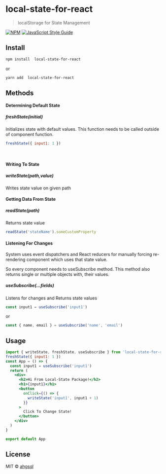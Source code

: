 # local-state-for-react

> localStorage for State Management

[![NPM](https://img.shields.io/npm/v/local-state-for-react.svg)](https://www.npmjs.com/package/local-state-for-react) [![JavaScript Style Guide](https://img.shields.io/badge/code_style-standard-brightgreen.svg)](https://standardjs.com)

## Install

```bash
npm install  local-state-for-react
```

or

```bash
yarn add  local-state-for-react
```

## Methods

#### Determining Default State

##### freshState(initial)

Initializes state with default values.
This function needs to be called outside of component function.

```jsx
freshState({ input1: 1 })
```

&nbsp;

#### Writing To State

##### writeState(path,value)

Writes state value on given path
&nbsp;

#### Getting Data From State

##### readState(path)

Returns state value

```javascript
readState('stateName').someCustomProperty
```

#### Listening For Changes

System uses event dispatchers and React reducers for manually forcing re-rendering component which uses that state value.

So every component needs to useSubscribe method.
This method also returns single or multiple objects with, their values.

##### useSubscribe(...fields)

Listens for changes and Returns state values

```javascript
const input1 = useSubscribe('input1')
```

or

```javascript
const { name, email } = useSubscribe('name', 'email')
```

## Usage

```jsx
import { writeState, freshState, useSubscribe } from 'local-state-for-react'
freshState({ input1: 1 })
const App = () => {
  const input1 = useSubscribe('input1')
  return (
    <div>
      <h2>Hi From Local-State Package!</h2>
      <h1>{input1}</h1>
      <button
        onClick={() => {
          writeState('input1', input1 + 1)
        }}
      >
        Click To Change State!
      </button>
    </div>
  )
}

export default App
```

## License

MIT © [ahgsql](https://github.com/ahgsql)
